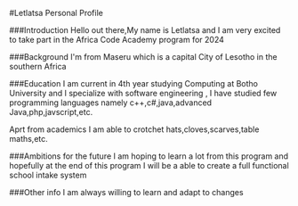 #Letlatsa Personal Profile

###Introduction 
Hello out there,My name is Letlatsa and I am very excited to take part in the Africa Code Academy program for 2024

###Background
I'm from Maseru which is a capital City of Lesotho in the southern Africa

###Education
I am current in 4th year studying Computing at Botho University and I specialize with software engineering , I have studied few programming languages namely c++,c#,java,advanced Java,php,javscript,etc. 

Aprt from academics I am able to crotchet hats,cloves,scarves,table maths,etc.

###Ambitions for the future
I am hoping to learn a lot from this program and hopefully at the end of this program I will be a able to create a full functional school intake system

###Other info 
I am always willing to learn and adapt to changes

